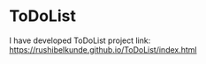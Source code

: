 # ToDoList
I have developed ToDoList project 
link: https://rushibelkunde.github.io/ToDoList/index.html
